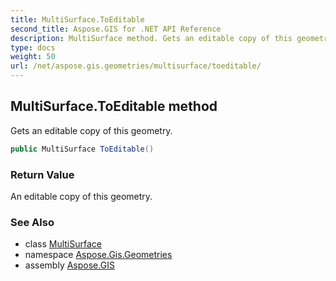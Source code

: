 ```yaml
---
title: MultiSurface.ToEditable
second_title: Aspose.GIS for .NET API Reference
description: MultiSurface method. Gets an editable copy of this geometry
type: docs
weight: 50
url: /net/aspose.gis.geometries/multisurface/toeditable/
---
```

## MultiSurface.ToEditable method

Gets an editable copy of this geometry.

```csharp
public MultiSurface ToEditable()
```

### Return Value

An editable copy of this geometry.

### See Also

* class [MultiSurface](../)
* namespace [Aspose.Gis.Geometries](../../multisurface/)
* assembly [Aspose.GIS](../../../)


